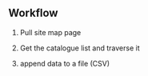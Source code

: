 ## Workflow
1. Pull site map page
2. Get the catalogue list and traverse it


7. append data to a file (CSV)
